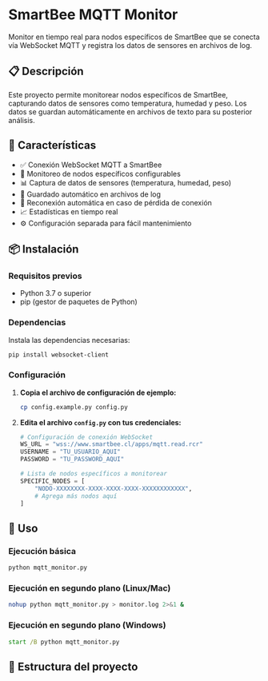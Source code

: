 # SmartBee MQTT Monitor

Monitor en tiempo real para nodos específicos de SmartBee que se conecta vía WebSocket MQTT y registra los datos de sensores en archivos de log.

## 📋 Descripción

Este proyecto permite monitorear nodos específicos de SmartBee, capturando datos de sensores como temperatura, humedad y peso. Los datos se guardan automáticamente en archivos de texto para su posterior análisis.

## 🚀 Características

- ✅ Conexión WebSocket MQTT a SmartBee
- 🎯 Monitoreo de nodos específicos configurables
- 📊 Captura de datos de sensores (temperatura, humedad, peso)
- 💾 Guardado automático en archivos de log
- 🔄 Reconexión automática en caso de pérdida de conexión
- 📈 Estadísticas en tiempo real
- ⚙️ Configuración separada para fácil mantenimiento

## 📦 Instalación

### Requisitos previos

- Python 3.7 o superior
- pip (gestor de paquetes de Python)

### Dependencias

Instala las dependencias necesarias:

```bash
pip install websocket-client
```

### Configuración

1. **Copia el archivo de configuración de ejemplo:**
   ```bash
   cp config.example.py config.py
   ```

2. **Edita el archivo `config.py` con tus credenciales:**
   ```python
   # Configuración de conexión WebSocket
   WS_URL = "wss://www.smartbee.cl/apps/mqtt.read.rcr"
   USERNAME = "TU_USUARIO_AQUI"
   PASSWORD = "TU_PASSWORD_AQUI"
   
   # Lista de nodos específicos a monitorear
   SPECIFIC_NODES = [
       "NODO-XXXXXXXX-XXXX-XXXX-XXXX-XXXXXXXXXXXX",
       # Agrega más nodos aquí
   ]
   ```

## 🎯 Uso

### Ejecución básica

```bash
python mqtt_monitor.py
```

### Ejecución en segundo plano (Linux/Mac)

```bash
nohup python mqtt_monitor.py > monitor.log 2>&1 &
```

### Ejecución en segundo plano (Windows)

```cmd
start /B python mqtt_monitor.py
```

## 📁 Estructura del proyecto